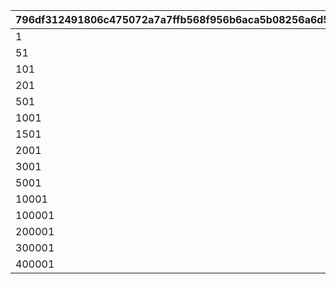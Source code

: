 |796df312491806c475072a7a7ffb568f956b6aca5b08256a6d5b1a43412e1060|5448ea91ab17c6b7439cb4489be2b7d83d1d915bbad2dd0c854dad33a8fb6545|7286c6686e39618ff48beb367ee78a1a3c3cb36372ebf9c35183acb745456f45|3bd96f0b6ad903c20eb00f2d9b0fc957b923153b68ec539a7e212b3c36dc96b6|911107bdaaf616ed0b50180fcc79e3bb9a26d4c0c1cfed6ed0a60f646eacecd9|0f6e2f16799898865fe79ae933cf27a2b98dd0ce7d1a6cffc1953124bb4e29a5|3b49bf650df65b619cd3b58d74cd9dd51614ce32b142c7ab3247df91649a3dfa|94155c32c38000f8539baa7c5401ef49d69e2934039be6d8ef83714c2bf9d08c|0c4b5ca8194a796daacd7deebf87568d65df97d7601de25c10c40b14afa8a700|7da6161b0aef03c39ea5cca37fe0f259f31a84ee019946c554bba1de8592dbf4|7cc6dc0a3f425c3472cba3026f24217f33d71ab73edd4ae7c81012fabb54ee6d|6eab9961fb2419f6e77cac15437953f4b18fe7cb661c0c6758b93ab5c8992363|32f09ed7cd445f7584f3e237336cb58332b31af50b26f0ac7568bd98ad0b7fc1|a3895dff9767518c6c4ce8d3575a9e6a79463a8efdebcee99f00640956175c2f|57f9aaf4871616b6af6327b6a3cb0c8b583c1aba454d4f9abc27662a10a0841d|8cb5e617a811b0bf15c9cca68fc8e7bf8026acbb3aacfb7c6bfe0903bc5aa6c7|e979a32e76c7282ba3bd6845a969015e708f66459ec3aa8fbbc038d3e2c67da0|2956819be5f539433ca1708e6b89cd1cbdae6efa32ebc46a0b930b856992772b|940297ae180365bf0dc003aff8c38af3537263f1a4a24ed1acd2f26c7a6f11d8|
| --- | --- | --- | --- | --- | --- | --- | --- | --- | --- | --- | --- | --- | --- | --- | --- | --- | --- | --- |
|1|2000000|0|12|0|94002|1002200|50|20004|23001|0|0|80|2|50|1|2|0|0|
|51|1600000|0|12|0|94002|1002200|100|20004|23001|0|0|80|2|40|2|2|0|0|
|101|1400000|0|12|0|94002|1002200|200|20004|23001|0|0|60|2|40|3|2|0|0|
|201|1200000|0|12|0|94002|1002200|500|20004|23001|0|0|60|2|35|4|2|0|0|
|501|1000000|0|12|0|94002|1002200|1000|20004|23001|0|0|40|2|35|5|2|0|0|
|1001|800000|0|12|0|94002|1002200|1500|20004|23001|0|0|40|2|30|6|2|0|0|
|1501|600000|0|12|0|94002|1002200|2000|20004|23001|0|0|40|2|25|7|2|0|0|
|2001|600000|0|12|0|94002|1002200|3000|20003|23001|0|0|80|2|25|8|2|0|0|
|3001|400000|0|12|0|94002|1002200|5000|20003|23001|0|0|60|2|20|9|2|0|0|
|5001|300000|0|12|0|94002|1002200|10000|20003|23001|0|0|40|2|15|10|2|0|0|
|10001|200000|0|12|0|94002|1002200|100000|20003|23001|0|0|20|2|10|11|2|0|0|
|100001|100000|0|12|0|94002|1002200|200000|20003|23001|0|0|12|2|5|12|2|0|0|
|200001|80000|0|12|0|94002|1002200|300000|20003|23001|0|0|8|2|5|13|2|0|0|
|300001|60000|0|12|0|94002|1002200|400000|20003|23001|0|0|5|2|5|14|2|0|0|
|400001|50000|0|12|0|94002|1002200|-1|20003|23001|0|0|3|2|5|15|2|0|0|